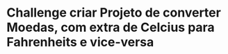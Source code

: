 <h1> Challenge criar Projeto de converter Moedas, com extra de Celcius para Fahrenheits e vice-versa</h1> 
